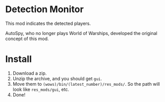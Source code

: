 # Detection Monitor
This mod indicates the detected players.

AutoSpy, who no longer plays World of Warships, developed the original concept of this mod.

# Install
1. Download a zip.
2. Unzip the archive, and you should get `gui`.
3. Move them to `(wows)/bin/(latest_number)/res_mods/`. So the path will look like `res_mods/gui`, etc.
4. Done!
